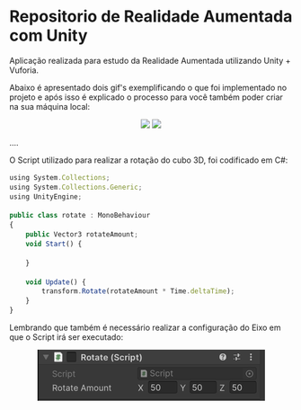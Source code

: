 # Repositorio de Realidade Aumentada com Unity

Aplicação realizada para estudo da Realidade Aumentada utilizando Unity + Vuforia.

Abaixo é apresentado dois gif's exemplificando o que foi implementado no projeto e após isso é explicado o processo para você também poder criar na sua máquina local: 

<p align="center">
    <img src="gif/rotacao.gif"><img>
    <img src="gif/movimentacao.gif"><img>
</p>

 ....

O Script utilizado para realizar a rotação do cubo 3D, foi codificado em C#:
 
```javascript
using System.Collections;
using System.Collections.Generic;
using UnityEngine;

public class rotate : MonoBehaviour
{
    public Vector3 rotateAmount;
    void Start() {
        
    }

    void Update() {
        transform.Rotate(rotateAmount * Time.deltaTime);        
    }
}
```

Lembrando que também é necessário realizar a configuração do Eixo em que o Script irá ser executado:

<p align="center">
    <img src="img/configuracaoEixoRotacao.PNG"><img>
</p>